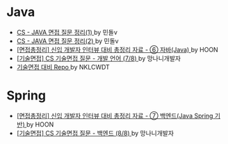 # Java
- [ CS - JAVA 면접 질문 정리(1) ](https://thalals.tistory.com/314) by 민돌v
- [ CS - JAVA 면접 질문 정리(2) ](https://thalals.tistory.com/315) by 민돌v
- [ [면접총정리] 신입 개발자 인터뷰 대비 총정리 자료 - ⑥ 자바(Java) ](https://hoons-dev.tistory.com/96?category=1091955) by HOON
- [ [기술면접] CS 기술면접 질문 - 개발 언어 (7/8) ](https://mangkyu.tistory.com/94) by 망나니개발자   
- [ 기술면접 대비 Repo ](https://github.com/NKLCWDT/cs) by NKLCWDT   


# Spring
- [ [면접총정리] 신입 개발자 인터뷰 대비 총정리 자료 - ⑦ 백엔드(Java Spring 기반) ](https://hoons-dev.tistory.com/97?category=1091955) by HOON
- [ [기술면접] CS 기술면접 질문 - 백엔드 (8/8) ](https://mangkyu.tistory.com/95) by 망나니개발자
